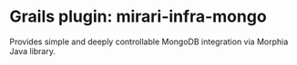 Grails plugin: mirari-infra-mongo
====================

Provides simple and deeply controllable MongoDB integration via Morphia Java library.